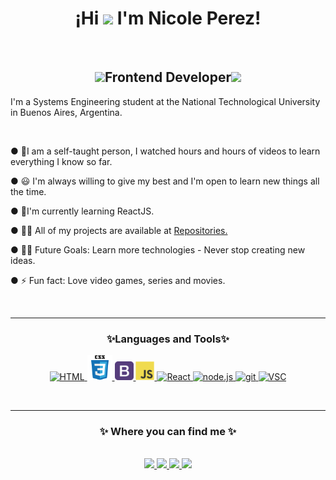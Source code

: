 <h1 align="center">¡Hi <img src="https://media.giphy.com/media/hvRJCLFzcasrR4ia7z/giphy.gif" width="30px"> I'm Nicole Perez!</h1>
<br>
<h2 align="center"><img src="https://media2.giphy.com/media/ll6k0B10kGNQEn6KsO/giphy.gif?cid=790b76118958d382d2e5922ab5977270b01c6812df3ff800&rid=giphy.gif&ct=s" width="30px">Frontend Developer<img src="https://media2.giphy.com/media/ll6k0B10kGNQEn6KsO/giphy.gif?cid=790b76118958d382d2e5922ab5977270b01c6812df3ff800&rid=giphy.gif&ct=s" width="30px"></h2>
<p>I'm a Systems Engineering student at the National Technological University in Buenos Aires, Argentina. </p>
<br>
<p align="start">● 👐I am a self-taught person, I watched hours and hours of videos to learn everything I know so far. </b></p>
<p align="start">● 😃 I'm always willing to give my best and I'm open to learn new things all the time. </b></p>
<p align="start">● 🌱I'm currently learning ReactJS. </b></p>
<p align="start">● 👨‍💻 All of my projects are available at <a href="https://github.com/NiquiSteffi?tab=repositories" target="_blank">Repositories.</a></p>
<p align="start">● 💪🏼 Future Goals: Learn more technologies - Never stop creating new ideas.</b></p>
<p align="start">● ⚡ Fun fact: Love video games, series and movies.  </b></p>
<br>

---

<h3 align="center">✨Languages and Tools✨</h3>

<p align="center"> 
  <a href="https://www.w3.org/html/" target="_blank"> 
    <img src="https://cdn.svgporn.com/logos/html-5.svg" alt="HTML" width="30"/>
  </a>
  <a href="https://www.w3schools.com/css/" target="_blank"> 
    <img src="https://raw.githubusercontent.com/devicons/devicon/master/icons/css3/css3-original-wordmark.svg" alt="css3" width="40" height="40"/> 
  </a>
  <a href="https://getbootstrap.com/" target="_blank"> 
    <img src="https://raw.githubusercontent.com/github/explore/80688e429a7d4ef2fca1e82350fe8e3517d3494d/topics/bootstrap/bootstrap.png" alt="Bootstrap" width="30">
  </a>
  <a href="https://developer.mozilla.org/en-US/docs/Web/JavaScript" target="_blank"> 
    <img src="https://raw.githubusercontent.com/devicons/devicon/master/icons/javascript/javascript-original.svg" alt="javascript" width="30"/>   
  </a>
  <a href="https://reactjs.org/" target="_blank" rel="noreferrer"> 
    <img src="https://cdn4.iconfinder.com/data/icons/logos-3/600/React.js_logo-512.png" alt="React" width="30">
  </a>    
  <a href="https://nodejs.org/es/" target="_blank"> 
    <img src="https://cdn.pixabay.com/photo/2015/04/23/17/41/node-js-736399_960_720.png" alt="node.js" width="30"/>
  </a>
  <a href="https://git-scm.com/" target="_blank"> 
    <img src="https://www.vectorlogo.zone/logos/git-scm/git-scm-icon.svg" alt="git" width="30" height="30"/>
  </a>
  <a href="https://code.visualstudio.com/" target="_blank"> 
    <img src="https://cdn.svgporn.com/logos/visual-studio-code.svg" alt="VSC" width="30">
  </a>
<p align="center">
  <br>
  
  ---
  
 <h3 align="center">✨ Where you can find me ✨</h3>
 
 <p align="center">
  <br/>
  <a href="https://www.linkedin.com/in/niquisteffi/">
    <img src="https://img.shields.io/badge/LinkedIn-%230077B5.svg?&style=flat-square&logo=linkedin&logoColor=white">
  </a>
  
  <a href="https://github.com/NiquiSteffi">
    <img src="https://img.shields.io/badge/Github-%230A0A0A.svg?&style=flat-square&logo=Github&logoColor=white">  
  </a>
 
  <a href="https://www.instagram.com/niqisteffi/">
    <img src="https://img.shields.io/badge/Instagram-%23E4405F.svg?&style=flat-square&logo=instagram&logoColor=white">
  </a>

  <a href="https://twitter.com/NiquiSteffi">
    <img src="https://img.shields.io/badge/twitter-%230077D4.svg?&style=flat-square&logo=twitter&logoColor=white">
  </a>
</p>


<!--
**NiquiSteffi/NiquiSteffi** is a ✨ _special_ ✨ repository because its `README.md` (this file) appears on your GitHub profile.

Here are some ideas to get you started:

- 🔭 I’m currently working on ...
- 🌱 I’m currently learning ...
- 👯 I’m looking to collaborate on ...
- 🤔 I’m looking for help with ...
- 💬 Ask me about ...
- 📫 How to reach me: ...
- 😄 Pronouns: ...
- ⚡ Fun fact: ...
-->
